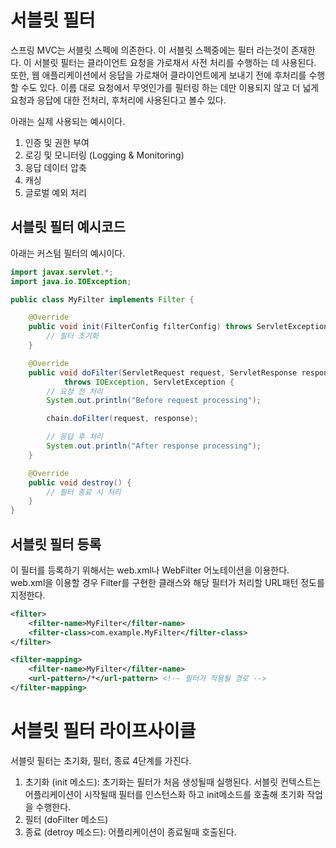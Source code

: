 # 서블릿 필터

스프링 MVC는 서블릿 스펙에 의존한다. 이 서블릿 스펙중에는 필터 라는것이 존재한다.
이 서블릿 필터는 클라이언트 요청을 가로채서 사전 처리를 수행하는 데 사용된다. 
또한, 웹 애플리케이션에서 응답을 가로채어 클라이언트에게 보내기 전에 후처리를 수행할 수도 있다.
이름 대로 요청에서 무엇인가를 필터링 하는 데만 이용되지 않고 더 넓게 요청과 응답에 대한 전처리, 후처리에 사용된다고 볼수 있다.

아래는 실제 사용되는 예시이다.
1. 인증 및 권한 부여 
1. 로깅 및 모니터링 (Logging & Monitoring)
1. 응답 데이터 압축
1. 캐싱
1. 글로벌 예외 처리

## 서블릿 필터 예시코드 

아래는 커스텀 필터의 예시이다.

```java
import javax.servlet.*;
import java.io.IOException;

public class MyFilter implements Filter {

    @Override
    public void init(FilterConfig filterConfig) throws ServletException {
        // 필터 초기화
    }

    @Override
    public void doFilter(ServletRequest request, ServletResponse response, FilterChain chain)
            throws IOException, ServletException {
        // 요청 전 처리
        System.out.println("Before request processing");

        chain.doFilter(request, response);

        // 응답 후 처리
        System.out.println("After response processing");
    }

    @Override
    public void destroy() {
        // 필터 종료 시 처리
    }
}
```

## 서블릿 필터 등록
이 필터를 등록하기 위해서는 web.xml나 WebFilter 어노테이션을 이용한다. 
web.xml을 이용할 경우 Filter를 구현한 클래스와 해당 필터가 처리할 URL패턴 정도를 지정한다.

```xml
<filter>
    <filter-name>MyFilter</filter-name>
    <filter-class>com.example.MyFilter</filter-class>
</filter>

<filter-mapping>
    <filter-name>MyFilter</filter-name>
    <url-pattern>/*</url-pattern> <!-- 필터가 적용될 경로 -->
</filter-mapping>
```

# 서블릿 필터 라이프사이클 
서블릿 필터는 초기화, 필터, 종료 4단계를 가진다.

1. 초기화 (init 메소드): 초기화는 필터가 처음 생성될때 실행된다. 서블릿 컨텍스트는 어플리케이션이 시작될때 필터를 인스턴스화 하고 init메소드를 호출해 초기화 작업을 수행한다.
1. 필터 (doFilter 메소드)
1. 종료 (detroy 메소드): 어플리케이션이 종료될때 호출된다.

